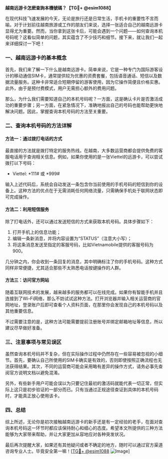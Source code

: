 **越南远游卡怎麽查詢本機號碼？【TG💪+ @esim1088】**

在现代科技飞速发展的今天，无论是旅行还是日常生活，手机卡的重要性不言而喻。对于计划前往越南旅游或工作的朋友们来说，选择一张适合自己的越南远游卡显得尤为重要。然而，当你拿到这张卡后，可能会遇到一个问题——如何查询本机号码呢？这看似简单的问题，其实蕴含了不少技巧和细节。接下来，就让我们一起来详细探讨一下吧！

### 一、越南远游卡的基本概念

首先，我们来了解一下什么是越南远游卡。简单来说，它是一种专门为国际游客设计的移动通信SIM卡，通常提供较为优惠的资费套餐，包括语音通话、短信以及数据流量服务。这种卡非常适合短期停留的游客使用，因为它操作简便且价格实惠。此外，由于是预付费模式，用户无需担心额外的费用问题。

那么，为什么我们需要知道自己的本机号码呢？一方面，这是确认卡片是否激活成功的重要步骤；另一方面，在紧急情况下，准确地报出自己的号码也能帮助更快地解决问题。因此，掌握查询本机号码的方法至关重要。

### 二、查询本机号码的方法详解

#### 方法一：通过拨打电话的方式

最直接的方法就是拨打特定的服务热线。在越南，大多数运营商都会提供免费的客服电话用于查询相关信息。例如，如果你使用的是一张Viettel的远游卡，可以尝试拨打以下号码：

- Viettel: *111# 或 *999#

输入上述代码后，系统会自动发送一条包含你当前使用的手机号码的短信到你的设备上。这种方法的优点在于无需消耗任何网络流量，只需确保手机处于联网状态即可完成操作。

#### 方法二：利用短信服务

除了打电话外，还可以通过发送短信的方式来获取本机号码。具体步骤如下：

1. 打开手机上的信息功能；
2. 编辑一条新消息，并将内容设置为“STATUS”（注意大小写）；
3. 将这条消息发送至指定的客服号码，比如Vietnamobile提供的客服号码为900。

几分钟之内，你会收到一条回复的消息，其中明确标注了你的手机号码。这种方式同样非常便捷，尤其适合那些不太熟悉电话按键操作的人群。

#### 方法三：访问官方网站

随着互联网技术的发展，越来越多的服务都可以在线完成。如果你有智能手机并且连接到了Wi-Fi网络，那么不妨试试这种方法。打开浏览器并输入相关运营商的官网地址，登录账户后即可查看个人资料页面，在那里你会发现自己的本机号码以及其他重要信息。

不过需要注意的是，这种方法可能需要提前注册账号并绑定邮箱地址等信息，所以建议尽早做好准备。

### 三、注意事项与常见误区

虽然查询本机号码并不复杂，但在实际操作过程中仍然存在一些容易被忽视的小细节。首先，要确认自己所使用的SIM卡确实是有效的，否则即使按照正确流程也无法获得结果。其次，不同的运营商可能会采用略有差异的操作方式，请务必事先查阅官方说明文档以避免混淆。

另外，有些新手用户可能会误以为只要记住最初的激活码就能代表一切正常，但实际上这只是初步验证的一部分而已。只有当通过正规途径查证到具体的本机号码时，才能真正放心使用该卡。

### 四、总结

综上所述，无论你是初次接触越南远游卡的新手还是有一定经验的老手，在面对查询本机号码这一环节时都应该保持耐心和细心的态度。希望本文所提供的三种方法能够为大家带来帮助，并让大家更加从容地应对各种突发状况。

最后再次提醒大家，如果还有其他疑问或者不确定的地方，随时可以通过官方渠道咨询专业人士。毕竟安全第一嘛！[[TG💪+ @esim1088](https://t.me/s/esim1088) ![Image](https://i.postimg.cc/4NQfJmqS/Snipaste-2025-05-13-00-14-12.png)]